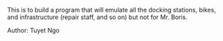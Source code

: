This is to build a program that will emulate all the docking stations, bikes, and infrastructure (repair staff, and so on) but not for Mr. Boris.

Author: Tuyet Ngo 
